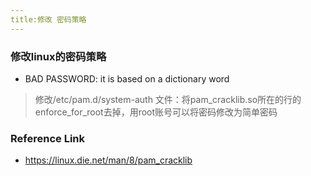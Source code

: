 ```yaml
---
title:修改 密码策略
---
```


### 修改linux的密码策略
- BAD PASSWORD: it is based on a dictionary word
> 修改/etc/pam.d/system-auth 文件：将pam_cracklib.so所在的行的enforce_for_root去掉，用root账号可以将密码修改为简单密码

### Reference Link
- https://linux.die.net/man/8/pam_cracklib
